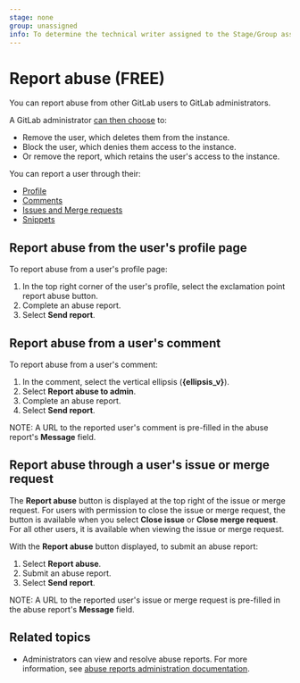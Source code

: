 ```yaml
---
stage: none
group: unassigned
info: To determine the technical writer assigned to the Stage/Group associated with this page, see https://about.gitlab.com/handbook/engineering/ux/technical-writing/#assignments
---
```


# Report abuse **(FREE)**

You can report abuse from other GitLab users to GitLab administrators.

A GitLab administrator [can then choose](admin_area/review_abuse_reports.md) to:

- Remove the user, which deletes them from the instance.
- Block the user, which denies them access to the instance.
- Or remove the report, which retains the user's access to the instance.

You can report a user through their:

- [Profile](#report-abuse-from-the-users-profile-page)
- [Comments](#report-abuse-from-a-users-comment)
- [Issues and Merge requests](#report-abuse-through-a-users-issue-or-merge-request)
- [Snippets](snippets.md#mark-snippet-as-spam)

## Report abuse from the user's profile page

To report abuse from a user's profile page:

1. In the top right corner of the user's profile, select the exclamation point report abuse button.
1. Complete an abuse report.
1. Select **Send report**.

## Report abuse from a user's comment

To report abuse from a user's comment:

1. In the comment, select the vertical ellipsis (**{ellipsis_v}**).
1. Select **Report abuse to admin**.
1. Complete an abuse report.
1. Select **Send report**.

NOTE:
A URL to the reported user's comment is pre-filled in the abuse report's
**Message** field.

## Report abuse through a user's issue or merge request

The **Report abuse** button is displayed at the top right of the issue or merge request. For users
with permission to close the issue or merge request, the button is available when you select
**Close issue** or **Close merge request**. For all other users, it is available when viewing the
issue or
merge request.

With the **Report abuse** button displayed, to submit an abuse report:

1. Select **Report abuse**.
1. Submit an abuse report.
1. Select **Send report**.

NOTE:
A URL to the reported user's issue or merge request is pre-filled
in the abuse report's **Message** field.

## Related topics

- Administrators can view and resolve abuse reports.
  For more information, see [abuse reports administration documentation](admin_area/review_abuse_reports.md).
